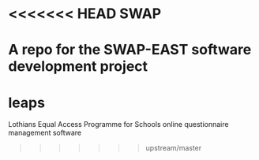 <<<<<<< HEAD
SWAP
====

A repo for the SWAP-EAST software development project
=======
leaps
=====

Lothians Equal Access Programme for Schools online questionnaire management software
>>>>>>> upstream/master
